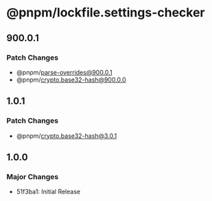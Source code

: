 # @pnpm/lockfile.settings-checker

## 900.0.1

### Patch Changes

- @pnpm/parse-overrides@900.0.1
- @pnpm/crypto.base32-hash@900.0.0

## 1.0.1

### Patch Changes

- @pnpm/crypto.base32-hash@3.0.1

## 1.0.0

### Major Changes

- 51f3ba1: Initial Release

